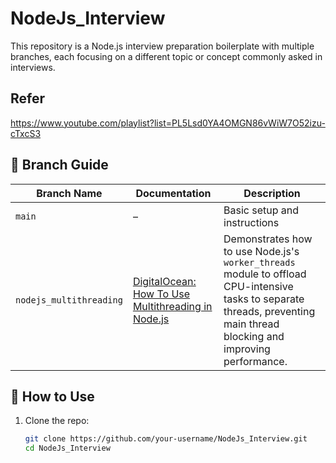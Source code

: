 # NodeJs_Interview

This repository is a Node.js interview preparation boilerplate with multiple branches, each focusing on a different topic or concept commonly asked in interviews.

## Refer

https://www.youtube.com/playlist?list=PL5Lsd0YA4OMGN86vWiW7O52izu-cTxcS3

## 🔀 Branch Guide

| Branch Name             | Documentation                                                                                                                                       | Description                                                                                                                                                                               |
|-------------------------|-----------------------------------------------------------------------------------------------------------------------------------------------------|-------------------------------------------------------------------------------------------------------------------------------------------------------------------------------------------|
| `main`                  | –                                                                                                                                                  | Basic setup and instructions                                                                                                                                                             |
| `nodejs_multithreading` | [DigitalOcean: How To Use Multithreading in Node.js](https://www.digitalocean.com/community/tutorials/how-to-use-multithreading-in-node-js#offloading-a-cpu-bound-task-with-the-worker-threads-module) | Demonstrates how to use Node.js's `worker_threads` module to offload CPU-intensive tasks to separate threads, preventing main thread blocking and improving performance. |


## 🧪 How to Use

1. Clone the repo:
   ```bash
   git clone https://github.com/your-username/NodeJs_Interview.git
   cd NodeJs_Interview
